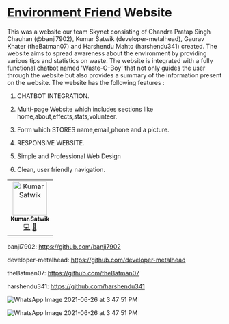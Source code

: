 # [Environment Friend](https://environment-friend.netlify.app/) Website




This was a website our team Skynet consisting of Chandra Pratap Singh Chauhan (@banji7902), Kumar Satwik (developer-metalhead), Gaurav Khater (theBatman07) and Harshendu Mahto (harshendu341) created. The website aims to spread awareness about the environment by providing various tips and statistics on waste. The website is integrated with a fully functional chatbot named 'Waste-O-Boy' that not only guides the user through the website but also provides a summary of the information present on the website. The website has the following features :

1) CHATBOT INTEGRATION.

2) Multi-page Website which includes sections like home,about,effects,stats,volunteer.

3) Form which STORES name,email,phone and a picture.

3) RESPONSIVE WEBSITE.

4) Simple and Professional Web Design

5) Clean, user friendly navigation.




<table>
  <tr>
    <td align="center"><a href="https://linktr.ee/Kumar_Satwik"><img src="https://1.bp.blogspot.com/-pUANkEzBB7Q/YPFzwOyZI4I/AAAAAAAADkE/5hmVFXc3YoIgNPHh-mOZ9COagY3WE8c6wCLcBGAsYHQ/s0/Profile%2Bpic.png" width="80px;" alt="Kumar Satwik"/><br /><sub><b>Kumar Satwik</b></sub></a><br /><a href="https://github.com/twilio-labs/open-pixel-art/commits?author=dkundel" title="Code">💻</a> <a href="#ideas-ksatwik" title="Chatbot">🤔</a></td>

      
</table>
    
    
banji7902: https://github.com/banji7902

developer-metalhead: https://github.com/developer-metalhead

theBatman07: https://github.com/theBatman07

harshendu341: https://github.com/harshendu341





![WhatsApp Image 2021-06-26 at 3 47 51 PM](https://1.bp.blogspot.com/-Zlh9oNQi7q8/YO_xzZiGiJI/AAAAAAAADik/g7AVAFb5hfg9Y04dKc1ahw4Yv819M20qgCLcBGAsYHQ/w649-h539/Website%2BHomepage.png)




![WhatsApp Image 2021-06-26 at 3 47 51 PM](https://1.bp.blogspot.com/-ZOOCvPLrre8/YO_yfGeVk4I/AAAAAAAADis/iD-p13g-N9UVpBNYxCfUjDUjjqToA3d9wCLcBGAsYHQ/w719-h386/CHATBOY.png)
